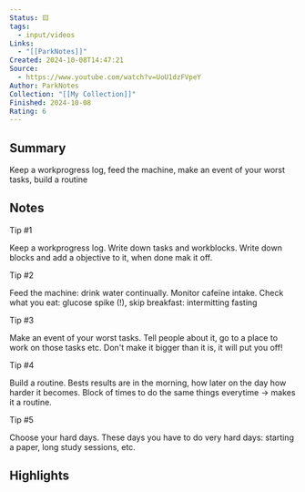 ```yaml
---
Status: 🟨
tags:
  - input/videos
Links:
  - "[[ParkNotes]]"
Created: 2024-10-08T14:47:21
Source:
  - https://www.youtube.com/watch?v=UoU1dzFVpeY
Author: ParkNotes
Collection: "[[My Collection]]"
Finished: 2024-10-08
Rating: 6
---
```

## Summary

Keep a workprogress log, feed the machine, make an event of your worst tasks, build a routine
## Notes

Tip #1

Keep a workprogress log. Write down tasks and workblocks. Write down blocks and add a objective to it, when done mak it off. 

Tip #2

Feed the machine: drink water continually. Monitor cafeïne intake. Check what you eat: glucose spike (!), skip breakfast: intermitting fasting

Tip #3

Make an event of your worst tasks. Tell people about it, go to a place to work on those tasks etc. Don't make it bigger than it is, it will put you off! 

Tip #4

Build a routine. Bests results are in the morning, how later on the day how harder it becomes. Block of times to do the same things everytime -> makes it a routine. 

Tip #5

Choose your hard days. These days you have to do very hard days: starting a paper, long study sessions, etc. 
## Highlights
